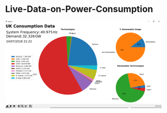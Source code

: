 # Live-Data-on-Power-Consumption

![Image description](https://github.com/alvinuseree/-VISUAL-Live-Data-on-Power-Consumption/blob/master/Live_Consumption_Data.png)
